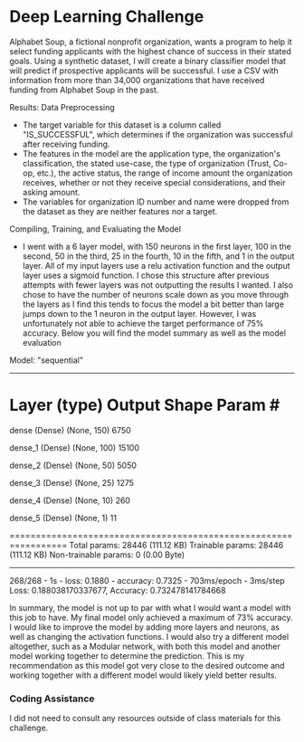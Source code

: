<h1>Deep Learning Challenge</h1>

Alphabet Soup, a fictional nonprofit organization, wants a program to help it select funding applicants with the highest chance of success in their stated goals. Using a synthetic dataset, I will create a binary classifier model that will predict if prospective applicants will be successful. I use a CSV with information from more than 34,000 organizations that have received funding from Alphabet Soup in the past. 

Results:
Data Preprocessing
- The target variable for this dataset is a column called "IS_SUCCESSFUL", which determines if the organization was successful after receiving funding.
- The features in the model are the application type, the organization's classification, the stated use-case, the type of organization (Trust, Co-op, etc.), the active status, the range of income amount the organization receives, whether or not they receive special considerations, and their asking amount. 
- The variables for organization ID number and name were dropped from the dataset as they are neither features nor a target.

Compiling, Training, and Evaluating the Model
- I went with a 6 layer model, with 150 neurons in the first layer, 100 in the second, 50 in the third, 25 in the fourth, 10 in the fifth, and 1 in the output layer. All of my input layers use a relu activation function and the output layer uses a sigmoid function. I chose this structure after previous attempts with fewer layers was not outputting the results I wanted. I also chose to have the number of neurons scale down as you move through the layers as I find this tends to focus the model a bit better than large jumps down to the 1 neuron in the output layer. However, I was unfortunately not able to achieve the target performance of 75% accuracy. Below you will find the model summary as well as the model evaluation

Model: "sequential"
_________________________________________________________________
 Layer (type)                Output Shape              Param #   
=================================================================
 dense (Dense)               (None, 150)               6750      
                                                                 
 dense_1 (Dense)             (None, 100)               15100     
                                                                 
 dense_2 (Dense)             (None, 50)                5050      
                                                                 
 dense_3 (Dense)             (None, 25)                1275      
                                                                 
 dense_4 (Dense)             (None, 10)                260       
                                                                 
 dense_5 (Dense)             (None, 1)                 11        
                                                                 
=================================================================
Total params: 28446 (111.12 KB)
Trainable params: 28446 (111.12 KB)
Non-trainable params: 0 (0.00 Byte)
_________________________________________________________________

268/268 - 1s - loss: 0.1880 - accuracy: 0.7325 - 703ms/epoch - 3ms/step
Loss: 0.188038170337677, Accuracy: 0.732478141784668

In summary, the model is not up to par with what I would want a model with this job to have. My final model only achieved a maximum of 73% accuracy. I would like to improve the model by adding more layers and neurons, as well as changing the activation functions. I would also try a different model altogether, such as a Modular network, with both this model and another model working together to determine the prediction. This is my recommendation as this model got very close to the desired outcome and working together with a different model would likely yield better results.

<h3>Coding Assistance</h3>
I did not need to consult any resources outside of class materials for this challenge.
